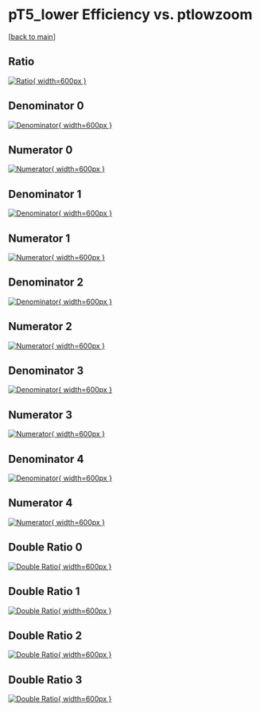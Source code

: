 # pT5_lower Efficiency vs. ptlowzoom

[[back to main](./)]



## Ratio

[![Ratio](../mtv/var/pT5_lower_loweta_0_1_eff_ptlowzoom.png){ width=600px }](../mtv/var/pT5_lower_loweta_0_1_eff_ptlowzoom.pdf)

## Denominator 0

[![Denominator](../mtv/den/pT5_lower_loweta_0_1_eff_ptlowzoom_den0.png){ width=600px }](../mtv/den/pT5_lower_loweta_0_1_eff_ptlowzoom_den0.pdf)

## Numerator 0

[![Numerator](../mtv/num/pT5_lower_loweta_0_1_eff_ptlowzoom_num0.png){ width=600px }](../mtv/num/pT5_lower_loweta_0_1_eff_ptlowzoom_num0.pdf)

## Denominator 1

[![Denominator](../mtv/den/pT5_lower_loweta_0_1_eff_ptlowzoom_den1.png){ width=600px }](../mtv/den/pT5_lower_loweta_0_1_eff_ptlowzoom_den1.pdf)

## Numerator 1

[![Numerator](../mtv/num/pT5_lower_loweta_0_1_eff_ptlowzoom_num1.png){ width=600px }](../mtv/num/pT5_lower_loweta_0_1_eff_ptlowzoom_num1.pdf)

## Denominator 2

[![Denominator](../mtv/den/pT5_lower_loweta_0_1_eff_ptlowzoom_den2.png){ width=600px }](../mtv/den/pT5_lower_loweta_0_1_eff_ptlowzoom_den2.pdf)

## Numerator 2

[![Numerator](../mtv/num/pT5_lower_loweta_0_1_eff_ptlowzoom_num2.png){ width=600px }](../mtv/num/pT5_lower_loweta_0_1_eff_ptlowzoom_num2.pdf)

## Denominator 3

[![Denominator](../mtv/den/pT5_lower_loweta_0_1_eff_ptlowzoom_den3.png){ width=600px }](../mtv/den/pT5_lower_loweta_0_1_eff_ptlowzoom_den3.pdf)

## Numerator 3

[![Numerator](../mtv/num/pT5_lower_loweta_0_1_eff_ptlowzoom_num3.png){ width=600px }](../mtv/num/pT5_lower_loweta_0_1_eff_ptlowzoom_num3.pdf)

## Denominator 4

[![Denominator](../mtv/den/pT5_lower_loweta_0_1_eff_ptlowzoom_den4.png){ width=600px }](../mtv/den/pT5_lower_loweta_0_1_eff_ptlowzoom_den4.pdf)

## Numerator 4

[![Numerator](../mtv/num/pT5_lower_loweta_0_1_eff_ptlowzoom_num4.png){ width=600px }](../mtv/num/pT5_lower_loweta_0_1_eff_ptlowzoom_num4.pdf)

## Double Ratio 0

[![Double Ratio](../mtv/ratio/pT5_lower_loweta_0_1_eff_ptlowzoom_ratio0.png){ width=600px }](../mtv/ratio/pT5_lower_loweta_0_1_eff_ptlowzoom_ratio0.pdf)

## Double Ratio 1

[![Double Ratio](../mtv/ratio/pT5_lower_loweta_0_1_eff_ptlowzoom_ratio1.png){ width=600px }](../mtv/ratio/pT5_lower_loweta_0_1_eff_ptlowzoom_ratio1.pdf)

## Double Ratio 2

[![Double Ratio](../mtv/ratio/pT5_lower_loweta_0_1_eff_ptlowzoom_ratio2.png){ width=600px }](../mtv/ratio/pT5_lower_loweta_0_1_eff_ptlowzoom_ratio2.pdf)

## Double Ratio 3

[![Double Ratio](../mtv/ratio/pT5_lower_loweta_0_1_eff_ptlowzoom_ratio3.png){ width=600px }](../mtv/ratio/pT5_lower_loweta_0_1_eff_ptlowzoom_ratio3.pdf)

